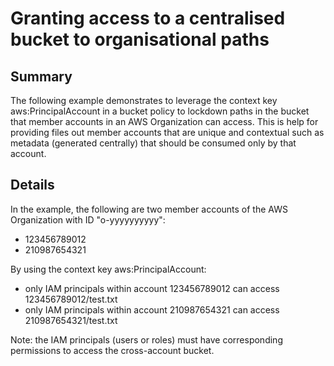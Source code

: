# Granting access to a centralised bucket to organisational paths

## Summary
The following example demonstrates to leverage the context key aws:PrincipalAccount in a bucket policy to lockdown paths in the bucket that member accounts in an AWS Organization can access. This is help for providing files out member accounts that are unique and contextual such as metadata (generated centrally) that should be consumed only by that account.

## Details
In the example, the following are two member accounts of the AWS Organization with ID "o-yyyyyyyyyy":
* 123456789012
* 210987654321

By using the context key aws:PrincipalAccount:
* only IAM principals within account 123456789012 can access 123456789012/test.txt
* only IAM principals within account 210987654321 can access 210987654321/test.txt

Note: the IAM principals (users or roles) must have corresponding permissions to access the cross-account bucket.